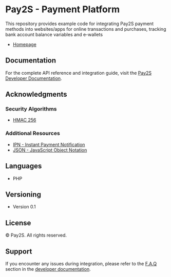 # Pay2S - Payment Platform
This repository provides example code for integrating Pay2S payment methods into websites/apps for online transactions and purchases, tracking bank account balance variables and e-wallets
- [Homepage](https://pay2s.vn)
  
## Documentation  
For the complete API reference and integration guide, visit the [Pay2S Developer Documentation](https://docs.pay2s.vn/).

## Acknowledgments  

### Security Algorithms  
- [HMAC 256](https://en.wikipedia.org/wiki/HMAC)

### Additional Resources  
- [IPN - Instant Payment Notification](https://docs.pay2s.vn/api/payment-notification.html)  
- [JSON - JavaScript Object Notation](https://www.json.org/)

## Languages  
- PHP  

## Versioning  
- Version 0.1

## License  
© Pay2S. All rights reserved.

## Support  
If you encounter any issues during integration, please refer to the [F.A.Q](https://docs.pay2s.vn/introduction/ho-tro-bao-loi.html) section in the [developer documentation](https://docs.pay2s.vn).
